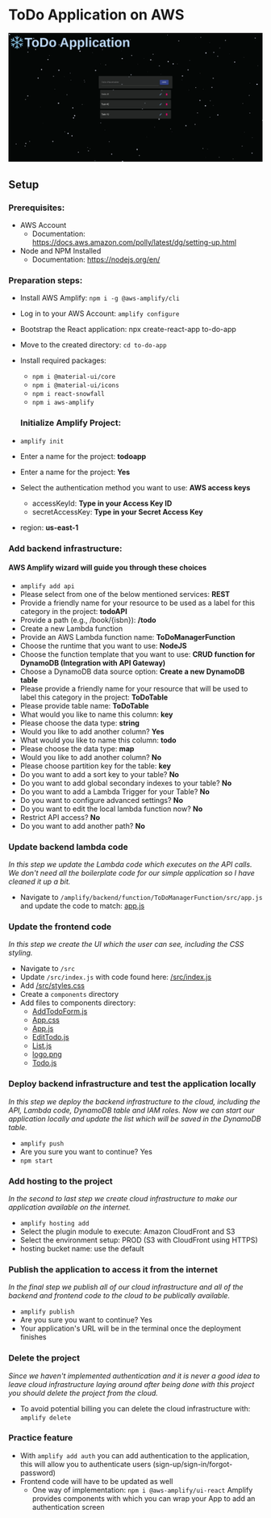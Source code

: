 # ToDo Application on AWS
![](ToDoApp.gif)

## Setup

### Prerequisites:

- AWS Account
  - Documentation: https://docs.aws.amazon.com/polly/latest/dg/setting-up.html
- Node and NPM Installed
  - Documentation: https://nodejs.org/en/

### Preparation steps:

- Install AWS Amplify: `npm i -g @aws-amplify/cli`
- Log in to your AWS Account: `amplify configure`

- Bootstrap the React application: npx create-react-app to-do-app
- Move to the created directory: `cd to-do-app`
- Install required packages:

  - `npm i @material-ui/core`
  - `npm i @material-ui/icons`
  - `npm i react-snowfall`
  - `npm i aws-amplify`

  ### Initialize Amplify Project:

- `amplify init`
- Enter a name for the project: **todoapp**
- Enter a name for the project: **Yes**
- Select the authentication method you want to use: **AWS access keys**
  - accessKeyId: **Type in your Access Key ID**
  - secretAccessKey: **Type in your Secret Access Key**
- region: **us-east-1**

### Add backend infrastructure:

#### AWS Amplify wizard will guide you through these choices

- `amplify add api`
- Please select from one of the below mentioned services: **REST**
- Provide a friendly name for your resource to be used as a label for this category in the project: **todoAPI**
- Provide a path (e.g., /book/{isbn}): **/todo**
- Create a new Lambda function
- Provide an AWS Lambda function name: **ToDoManagerFunction**
- Choose the runtime that you want to use: **NodeJS**
- Choose the function template that you want to use: **CRUD function for DynamoDB (Integration with API Gateway)**
- Choose a DynamoDB data source option: **Create a new DynamoDB table**
- Please provide a friendly name for your resource that will be used to label this category in the project: **ToDoTable**
- Please provide table name: **ToDoTable**
- What would you like to name this column: **key**
- Please choose the data type: **string**
- Would you like to add another column? **Yes**
- What would you like to name this column: **todo**
- Please choose the data type: **map**
- Would you like to add another column? **No**
- Please choose partition key for the table: **key**
- Do you want to add a sort key to your table? **No**
- Do you want to add global secondary indexes to your table? **No**
- Do you want to add a Lambda Trigger for your Table? **No**
- Do you want to configure advanced settings? **No**
- Do you want to edit the local lambda function now? **No**
- Restrict API access? **No**
- Do you want to add another path? **No**

### Update backend lambda code

_In this step we update the Lambda code which executes on the API calls. We don't need all the boilerplate code for our simple application so I have cleaned it up a bit._

- Navigate to `/amplify/backend/function/ToDoManagerFunction/src/app.js` and update the code to match: [app.js](/amplify/backend/function/ToDoManagerFunction/src/app.js)


### Update the frontend code

_In this step we create the UI which the user can see, including the CSS styling._

- Navigate to `/src`
- Update `/src/index.js` with code found here: [/src/index.js](/src/index.js)
- Add [/src/styles.css](/src/styles.css)
- Create a `components` directory
- Add files to components directory:
  - [AddTodoForm.js](/src/components/AddTodoForm.js)
  - [App.css](/src/components/App.css)
  - [App.js](/src/components/App.js)
  - [EditTodo.js](/src/components/EditTodo.js)
  - [List.js](/src/components/List.js)
  - [logo.png](/src/components/logo.png)
  - [Todo.js](/src/components/Todo.js)


### Deploy backend infrastructure and test the application locally

_In this step we deploy the backend infrastructure to the cloud, including the API, Lambda code, DynamoDB table and IAM roles. Now we can start our application locally and update the list which will be saved in the DynamoDB table._

- `amplify push`
- Are you sure you want to continue? Yes
- `npm start`

### Add hosting to the project

_In the second to last step we create cloud infrastructure to make our application available on the internet._

- `amplify hosting add`
- Select the plugin module to execute: Amazon CloudFront and S3
- Select the environment setup: PROD (S3 with CloudFront using HTTPS)
- hosting bucket name: use the default

### Publish the application to access it from the internet

_In the final step we publish all of our cloud infrastructure and all of the backend and frontend code to the cloud to be publically available._

- `amplify publish`
- Are you sure you want to continue? Yes
- Your application's URL will be in the terminal once the deployment finishes

### Delete the project

_Since we haven't implemented authentication and it is never a good idea to leave cloud infrastructure laying around after being done with this project you should delete the project from the cloud._

- To avoid potential billing you can delete the cloud infrastructure with: `amplify delete`

### Practice feature

- With `amplify add auth` you can add authentication to the application, this will allow you to authenticate users (sign-up/sign-in/forgot-password)
- Frontend code will have to be updated as well
  - One way of implementation: `npm i @aws-amplify/ui-react` Amplify provides components with which you can wrap your App to add an authentication screen
